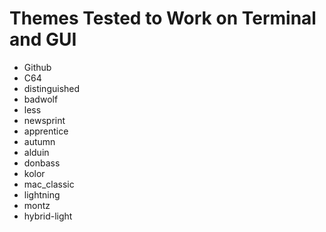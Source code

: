 # Themes Tested to Work on Terminal and GUI
- Github
- C64
- distinguished
- badwolf
- less
- newsprint
- apprentice
- autumn
- alduin
- donbass
- kolor
- mac_classic
- lightning
- montz
- hybrid-light
